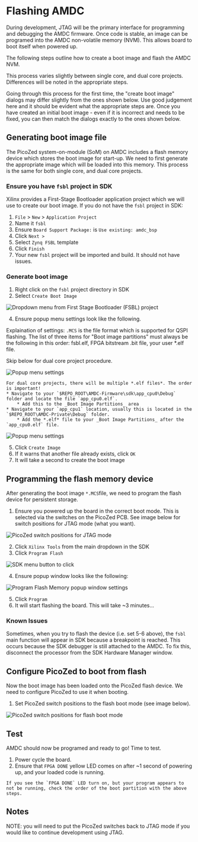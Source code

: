 # Flashing AMDC

During development, JTAG will be the primary interface for programming and debugging the AMDC firmware. Once code is stable, an image can be programed into the AMDC non-volatile memory (NVM). This allows board to boot itself when powered up.

The following steps outline how to create a boot image and flash the AMDC NVM. 

This process varies slightly between single core, and dual core projects. Differences will be noted in the appropriate steps.

Going through this process for the first time, the "create boot image" dialogs may differ slightly from the ones shown below. Use good judgement here and it should be evident what the appropriate steps are. Once you have created an initial boot image - even if it is incorrect and needs to be fixed, you can then match the dialogs exactly to the ones shown below. 

## Generating boot image file

The PicoZed system-on-module (SoM) on AMDC includes a flash memory device which stores the boot image for start-up. We need to first generate the appropriate image which will be loaded into this memory. This process is the same for both single core, and dual core projects.

### Ensure you have `fsbl` project in SDK

Xilinx provides a First-Stage Bootloader application project which we will use to create our boot image. If you do not have the `fsbl` project in SDK:

1. `File` > `New` > `Application Project`
2. Name it `fsbl`
3. Ensure `Board Support Package:` is `Use existing: amdc_bsp`
4. Click `Next >`
5. Select `Zynq FSBL` template
6. Click `Finish`
7. Your new `fsbl` project will be imported and build. It should not have issues.

### Generate boot image

1.  Right click on the `fsbl` project directory in SDK
2.  Select `Create Boot Image`

![Dropdown menu from First Stage Bootloader (FSBL) project](images/flashing/img1.png)

4. Ensure popup menu settings look like the following.

Explaination of settings: `.MCS` is the file format which is supported for QSPI flashing. The list of three items for "Boot image partitions" must always be the following in this order: fsbl.elf, FPGA bitstream .bit file, your user *.elf file. 

Skip below for dual core project procedure.

![Popup menu settings](images/flashing/img2.png)

```{attention}
For dual core projects, there will be multiple *.elf files*. The order is important! 
* Navigate to your `$REPO_ROOT\AMDC-Firmware\sdk\app_cpu0\Debug` folder and locate the file `app_cpu0.elf`. 
    * Add this to the _Boot Image Partitions_ area
* Navigate to your `app_cpu1` location, usually this is located in the `$REPO_ROOT\AMDC-Private\Debug` folder.
    * Add the *.elf* file to your _Boot Image Partitions_ after the `app_cpu0.elf` file. 
```

![Popup menu settings](images/flashing/img2-2.PNG)


5. Click `Create Image`
6. If it warns that another file already exists, click `OK`
7. It will take a second to create the boot image

## Programming the flash memory device

After generating the boot image `*.MCS`file, we need to program the flash device for persistent storage.

1. Ensure you powered up the board in the correct boot mode. This is selected via the switches on the PicoZed PCB. See image below for switch positions for JTAG mode (what you want).

![PicoZed switch positions for JTAG mode](images/flashing/sw-jtag.jpg)
 
2. Click `Xilinx Tools` from the main dropdown in the SDK
3. Click `Program Flash`

![SDK menu button to click](images/flashing/img3.png)

4. Ensure popup window looks like the following:

![Program Flash Memory popup window settings](images/flashing/img4-2.PNG)

5. Click `Program`
6. It will start flashing the board. This will take ~3 minutes...

### Known Issues

Sometimes, when you try to flash the device (i.e. set 5-6 above), the `fsbl` main function will appear in SDK because a breakpoint is reached. This occurs because the SDK debugger is still attached to the AMDC. To fix this, disconnect the processor from the SDK Hardware Manager window.

## Configure PicoZed to boot from flash

Now the boot image has been loaded onto the PicoZed flash device. We need to configure PicoZed to use it when booting.

1. Set PicoZed switch positions to the flash boot mode (see image below).

![PicoZed switch positions for flash boot mode](images/flashing/sw-flash.jpg)

## Test

AMDC should now be programed and ready to go! Time to test.

1.  Power cycle the board.
2.  Ensure that `FPGA DONE` yellow LED comes on after ~1 second of powering up, and your loaded code is running. 

```{attention}
If you see the `FPGA DONE` LED turn on, but your program appears to not be running, check the order of the boot partition with the above steps.
```

## Notes

NOTE: you will need to put the PicoZed switches back to JTAG mode if you would like to continue development using JTAG.
